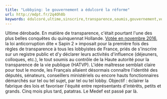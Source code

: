 ```yaml
---
title: "Lobbying: le gouvernement a édulcoré la réforme"
url: http://mdpt.fr/2q4Oh8b
keywords: édulcoré,ultime,sinscrire,transparence,soumis,gouvernement,votée,vie,tard,réforme,lobbying,sénateurs,semblait,éclairer
---
```

Ultime dérobade. En matière de transparence, c'était pourtant l'une des plus belles conquêtes du quinquennat Hollande. [Votée en novembre 2016](https://www.legifrance.gouv.fr/eli/loi/2016/12/9/ECFM1605542L/jo#JORFSCTA000033558530), la loi anticorruption dite « Sapin 2 » imposait pour la première fois des règles de transparence à tous les lobbyistes de France, priés de s'inscrire sur un registre public et d'y déclarer leurs activités d'influence (déjeuners, colloques, etc.), le tout soumis au contrôle de la Haute autorité pour la transparence de la vie publique (HATVP). L'idée maîtresse semblait claire pour tout le monde, les Français allaient désormais connaître l'identité des députés, sénateurs, conseillers ministériels ou encore hauts fonctionnaires démarchés sur tel ou tel sujet, par tel ou tel lobby. Objectif : éclairer la fabrique des lois et favoriser l'équité entre représentants d'intérêts, petits et grands. Cinq mois plus tard, patatras. Le Medef est passé par là.
